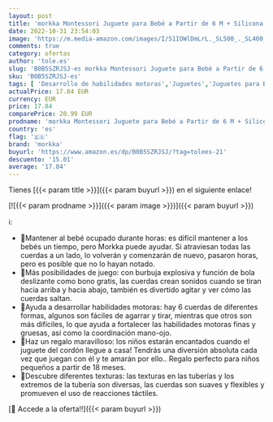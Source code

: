 ```yaml
---
layout: post
title: 'morkka Montessori Juguete para Bebé a Partir de 6 M + Silicona Cuerda de Actividad  Juguete Sensorial para Niños Pequeños  Juguetes de Viaje  Motricidad Fina  Juguetes Educativos para 1-3 Jóvenes'
date: 2022-10-31 23:54:03
image: 'https://m.media-amazon.com/images/I/51IOWlDmLrL._SL500_._SL400_.jpg'
comments: true
category: ofertas
author: 'tole.es'
slug: 'B0B5SZRJSJ-es morkka Montessori Juguete para Bebé a Partir de 6 M +...'
sku: 'B0B5SZRJSJ-es'
tags: [ 'Desarrollo de habilidades motoras','Juguetes','Juguetes para Bebés y primera infancia','Juguetes para arrastrar','Juguetes y juegos','bebé','morkka','🇪🇸', ]
actualPrice: 17.84 EUR
currency: EUR
price: 17.84
comparePrice: 20.99 EUR
prodname: 'morkka Montessori Juguete para Bebé a Partir de 6 M + Silicona Cuerda de Actividad  Juguete Sensorial para Niños Pequeños  Juguetes de Viaje  Motricidad Fina  Juguetes Educativos para 1-3 Jóvenes'
country: 'es'
flag: '🇪🇸'
brand: 'morkka'
buyurl: 'https://www.amazon.es/dp/B0B5SZRJSJ/?tag=tolees-21'
descuento: '15.01'
average: '17.84'
---
```


Tienes [{{< param title >}}]({{< param buyurl >}}) en el siguiente enlace!

[![{{< param prodname >}}]({{< param image >}})]({{< param buyurl >}})

ℹ️:

- 🎁Mantener al bebé ocupado durante horas: es difícil mantener a los bebés un tiempo, pero Morkka puede ayudar. Si atraviesan todas las cuerdas a un lado, lo volverán y comenzarán de nuevo, pasaron horas, pero es posible que no lo hayan notado.
- 🎁Más posibilidades de juego: con burbuja explosiva y función de bola deslizante como bono gratis, las cuerdas crean sonidos cuando se tiran hacia arriba y hacia abajo, también es divertido agitar y ver cómo las cuerdas saltan.
- 🎁Ayuda a desarrollar habilidades motoras: hay 6 cuerdas de diferentes formas, algunos son fáciles de agarrar y tirar, mientras que otros son más difíciles, lo que ayuda a fortalecer las habilidades motoras finas y gruesas, así como la coordinación mano-ojo.
- 🎁Haz un regalo maravilloso: los niños estarán encantados cuando el juguete del cordón llegue a casa! Tendrás una diversión absoluta cada vez que juegan con él y te amarán por ello.. Regalo perfecto para niños pequeños a partir de 18 meses.
- 🎁Descubre diferentes texturas: las texturas en las tuberías y los extremos de la tubería son diversas, las cuerdas son suaves y flexibles y promueven el uso de reacciones táctiles.

[🛒 Accede a la oferta!!]({{< param buyurl >}})
